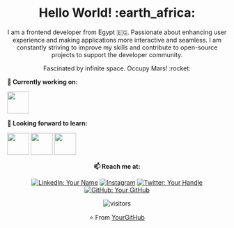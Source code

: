 <h1 align= "center"><b>Hello World! :earth_africa:</b></h1>

<p align="center">
I am a frontend developer from Egypt 🇪🇬. Passionate about enhancing user experience and making applications more interactive and seamless. I am constantly striving to improve my skills and contribute to open-source projects to support the developer community.
</p>
<p align="center">
Fascinated by infinite space. Occupy Mars! :rocket:
</p>

**🌱 Currently working on:**

<code><a href="https://nextjs.org/" target="_blank"><img height="50" src="https://www.vectorlogo.zone/logos/vercel/vercel-ar21.svg"></a></code>

**🌱 Looking forward to learn:**

<code><a href="https://www.javascript.com/" target="_blank"><img height="50" src="https://www.vectorlogo.zone/logos/javascript/javascript-ar21.svg"></a></code>
<code><a href="https://reactjs.org/" target="_blank"><img height="50" src="https://www.vectorlogo.zone/logos/reactjs/reactjs-ar21.svg"></a></code>
<code><a href="https://cloud.google.com/" target="_blank"><img height="50" src="https://www.vectorlogo.zone/logos/google_cloud/google_cloud-ar21.svg"></a></code>

<div align="center">

**📫 Reach me at:**<br>

[![LinkedIn: Your Name](https://img.shields.io/badge/-YourName-blue?style=flat-square&logo=Linkedin&logoColor=white&link=https://www.linkedin.com/in/yourprofile/)](https://www.linkedin.com/in/yourprofile/)
<a href="https://instagram.com/yourhandle" target="_blank"><img src="https://img.shields.io/badge/@yourhandle-%23E4405F.svg?&style=flat-square&logo=instagram&logoColor=white" alt="Instagram"></a>
[![Twitter: Your Handle](https://img.shields.io/twitter/follow/YourHandle?style=social)](https://twitter.com/YourHandle)
[![GitHub: Your GitHub](https://img.shields.io/github/followers/YourGitHub?label=YourGitHub&style=social)](https://github.com/YourGitHub)

<div align="center">

![visitors](https://visitor-badge.glitch.me/badge?page_id=YourGitHub.visitor-badge)

</div>  

⭐️ From [YourGitHub](https://github.com/YourGitHub)
